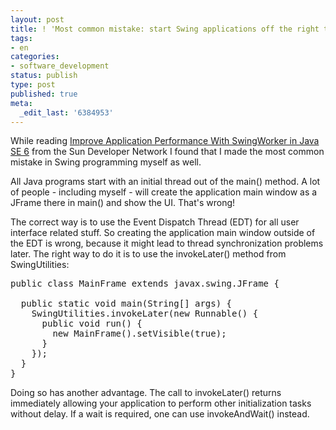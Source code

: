 ```yaml
---
layout: post
title: ! 'Most common mistake: start Swing applications off the right thread'
tags:
- en
categories:
- software_development
status: publish
type: post
published: true
meta:
  _edit_last: '6384953'
---
```

<p>While reading <a href="http://java.sun.com/developer/technicalArticles/javase/swingworker/">Improve Application Performance With SwingWorker in Java SE 6</a> from the Sun Developer Network I found that I made the most common mistake in Swing programming myself as well.</p>

<p>All Java programs start with an initial thread out of the main() method. A lot of people - including myself - will create the application main window as a JFrame there in main() and show the UI. That's wrong!</p>

<p>The correct way is to use the Event Dispatch Thread (EDT) for all user interface related stuff. So creating the application main window outside of the EDT is wrong, because it might lead to thread synchronization problems later. The right way to do it is to use the invokeLater() method from SwingUtilities:</p>

<pre class="codeSample">public class MainFrame extends javax.swing.JFrame {
 
  public static void main(String[] args) {
    SwingUtilities.invokeLater(new Runnable() {
      public void run() {
        new MainFrame().setVisible(true);
      }
    });
  }
}
</pre>

<p>Doing so has another advantage. The call to invokeLater() returns immediately allowing your application to perform other initialization tasks without delay. If a wait is required, one can use invokeAndWait() instead.</p>
